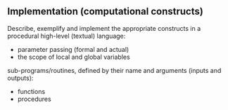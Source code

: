## Implementation (computational constructs) 
Describe, exemplify and implement the appropriate constructs in a procedural high-level (textual) language:
- parameter passing (formal and actual)
- the scope of local and global variables

sub-programs/routines, defined by their name and arguments (inputs and outputs):
- functions
- procedures
